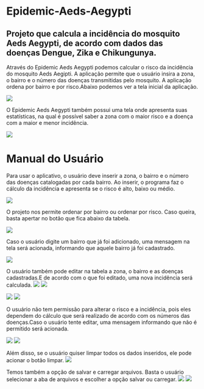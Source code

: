 # Epidemic-Aeds-Aegypti

## Projeto que calcula a incidência do mosquito Aeds Aegypti, de acordo com dados das doenças Dengue, Zika e Chikungunya.

Através do Epidemic Aeds Aegypti podemos calcular o risco da incidência do mosquito Aeds Aegipti. A aplicação permite que o usuário insira a zona, o bairro e o número das doenças transmitidas pelo mosquito. A aplicação ordena por bairro e por risco.Abaixo podemos ver a tela inicial da aplicação.

![](imagens/Capturar.PNG)

O Epidemic Aeds Aegypti também possui uma tela onde apresenta suas estatísticas, na qual é possível saber a zona com o maior risco e a doença com a maior e menor incidência.


![](imagens/Dados.png)
# Manual do Usuário

Para usar o aplicativo, o usuário deve inserir a zona, o bairro e o número das doenças catalogadas por cada bairro. Ao inserir, o programa faz o cálculo da incidência e apresenta se o risco é alto, baixo ou médio.

![](imagens/im2.png)

O projeto nos permite ordenar por bairro ou ordenar por risco. Caso queira, basta apertar no botão que fica abaixo da tabela.

![](imagens/Quarta.png)


Caso o usuário digite um bairro que já foi adicionado, uma mensagem na tela será acionada, informando que aquele bairro já foi cadastrado.

![](imagens/Quinta.png)

O usuário também pode editar na tabela a zona, o bairro e as doenças cadastradas.E de acordo com o que foi editado, uma nova incidência será calculada.
![](imagens/Sexta.png)
![](imagens/Setima.png)

![](imagens/Oitava.png)
![](imagens/Nona.png)

O usuário não tem permissão para alterar o risco e a incidência, pois eles dependem do cálculo que será realizado de acordo com os números das doenças.Caso o usuário tente editar, uma mensagem informando que não é permitido será acionada.

![](imagens/Decima.png)
![](imagens/Onze.png)

Além disso, se o usuário quiser limpar todos os dados inseridos, ele pode acionar o botão limpar.
![](imagens/Doze.png)

Temos também a opção de salvar e carregar arquivos. Basta o usuário selecionar a aba de arquivos e escolher a opção salvar ou carregar.
![](imagens/Treze.png)
![](imagens/Quat.png)


